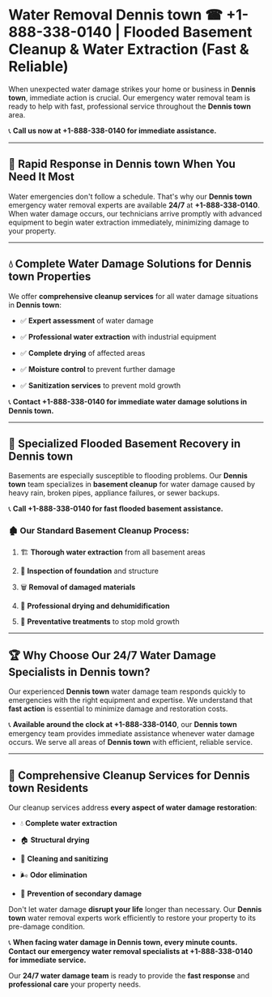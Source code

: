 # Water Removal Dennis town ☎ +1-888-338-0140 | Flooded Basement Cleanup & Water Extraction (Fast & Reliable)

When unexpected water damage strikes your home or business in **Dennis town**, immediate action is crucial. Our emergency water removal team is ready to help with fast, professional service throughout the **Dennis town** area. 

📞 **Call us now at +1-888-338-0140 for immediate assistance.**
---
## 🚀 Rapid Response in Dennis town When You Need It Most
Water emergencies don't follow a schedule. That's why our **Dennis town** emergency water removal experts are available **24/7** at **+1-888-338-0140**. When water damage occurs, our technicians arrive promptly with advanced equipment to begin water extraction immediately, minimizing damage to your property.
---
## 💧 Complete Water Damage Solutions for Dennis town Properties
We offer **comprehensive cleanup services** for all water damage situations in **Dennis town**:
- ✅ **Expert assessment** of water damage  
- ✅ **Professional water extraction** with industrial equipment  
- ✅ **Complete drying** of affected areas  
- ✅ **Moisture control** to prevent further damage  
- ✅ **Sanitization services** to prevent mold growth  
📞 **Contact +1-888-338-0140 for immediate water damage solutions in Dennis town.**
---
## 🌊 Specialized Flooded Basement Recovery in Dennis town
Basements are especially susceptible to flooding problems. Our **Dennis town** team specializes in **basement cleanup** for water damage caused by heavy rain, broken pipes, appliance failures, or sewer backups. 
📞 **Call +1-888-338-0140 for fast flooded basement assistance.**
### 🏚️ Our Standard Basement Cleanup Process:
1. 🏗️ **Thorough water extraction** from all basement areas  
2. 🔎 **Inspection of foundation** and structure  
3. 🗑️ **Removal of damaged materials**  
4. 💨 **Professional drying and dehumidification**  
5. 🚫 **Preventative treatments** to stop mold growth  
---
## 🏆 Why Choose Our 24/7 Water Damage Specialists in Dennis town?
Our experienced **Dennis town** water damage team responds quickly to emergencies with the right equipment and expertise. We understand that **fast action** is essential to minimize damage and restoration costs.
📞 **Available around the clock at +1-888-338-0140**, our **Dennis town** emergency team provides immediate assistance whenever water damage occurs. We serve all areas of **Dennis town** with efficient, reliable service.
---
## 🧹 Comprehensive Cleanup Services for Dennis town Residents
Our cleanup services address **every aspect of water damage restoration**:
- 💧 **Complete water extraction**  
- 🏠 **Structural drying**  
- 🧼 **Cleaning and sanitizing**  
- 🌬️ **Odor elimination**  
- 🚫 **Prevention of secondary damage**  
Don't let water damage **disrupt your life** longer than necessary. Our **Dennis town** water removal experts work efficiently to restore your property to its pre-damage condition.
📞 **When facing water damage in Dennis town, every minute counts. Contact our emergency water removal specialists at +1-888-338-0140 for immediate service.**
Our **24/7 water damage team** is ready to provide the **fast response** and **professional care** your property needs.
